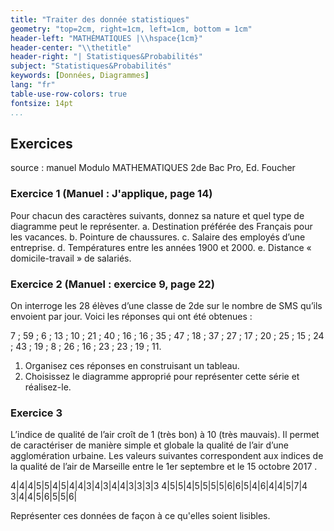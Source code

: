 ```yaml
---
title: "Traiter des donnée statistiques"
geometry: "top=2cm, right=1cm, left=1cm, bottom = 1cm"
header-left: "MATHÉMATIQUES |\\hspace{1cm}"
header-center: "\\thetitle"
header-right: "| Statistiques&Probabilités"
subject: "Statistiques&Probabilités"
keywords: [Données, Diagrammes]
lang: "fr"
table-use-row-colors: true
fontsize: 14pt
...
```


## Exercices 
source : manuel Modulo MATHEMATIQUES 2de Bac Pro, Ed. Foucher

### Exercice 1 (Manuel : J'applique, page 14)

Pour chacun des caractères suivants, donnez sa nature et quel type de diagramme peut le représenter.
 a. Destination préférée des Français pour les vacances.
 b. Pointure de chaussures.
 c. Salaire des employés d’une entreprise.
 d. Températures entre les années 1900 et 2000.
 e. Distance « domicile-travail » de salariés.


### Exercice 2 (Manuel : exercice 9, page 22)

On interroge les 28 élèves d’une classe de 2de sur le nombre de SMS qu’ils envoient par jour. Voici les réponses qui ont été obtenues :

7 ; 59 ; 6 ; 13 ; 10 ; 21 ; 40 ; 16 ; 16 ; 35 ; 47 ; 18 ; 37 ; 27 ; 17 ; 20 ; 25 ; 15 ; 24 ; 43 ; 19 ; 8 ; 26 ; 16 ; 23 ; 23 ; 19 ; 11.

 1. Organisez ces réponses en construisant un tableau.
 2. Choisissez le diagramme approprié pour représenter cette série et réalisez-le.

### Exercice 3

L’indice de qualité de l’air croît de 1 (très bon) à 10 (très mauvais). Il permet de caractériser de manière simple et globale la qualité de l’air d’une agglomération urbaine.
Les valeurs suivantes correspondent aux indices de la qualité de l’air de Marseille entre le 1er septembre et le 15 octobre 2017 .

4|4|4|5|5|4|5|4|4|3|4|3|4|4|3|3|3|3
4|5|5|4|5|5|5|5|6|6|5|4|6|4|4|5|7|4
3|4|4|5|6|5|5|6|

Représenter ces données de façon à ce qu'elles soient lisibles.